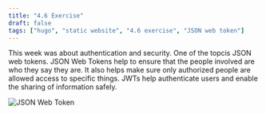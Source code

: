 ```yaml
---
title: "4.6 Exercise"
draft: false
tags: ["hugo", "static website", "4.6 exercise", "JSON web token"]
---
```


This week was about authentication and security. One of the topcis JSON web tokens. JSON Web Tokens help to ensure that the people involved are who they say they are. It also helps make sure only authorized people are allowed access to specific things. JWTs help authenticate users and enable the sharing of information safely.

![JSON Web Token](../images/jwt.jpg)